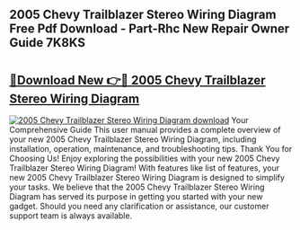 ## 2005 Chevy Trailblazer Stereo Wiring Diagram Free Pdf Download - Part-Rhc New Repair Owner Guide 7K8KS

# <h2><a href="http://dfrk8c6.blite.top/?on=2005+Chevy+Trailblazer+Stereo+Wiring+Diagram">🔗Download New 👉🔴 2005 Chevy Trailblazer Stereo Wiring Diagram</a></h2>

[![2005 Chevy Trailblazer Stereo Wiring Diagram download](https://i.imgur.com/lujVjoI.png)](http://dfrk8c6.blite.top/?on=2005+Chevy+Trailblazer+Stereo+Wiring+Diagram)
Your Comprehensive Guide This user manual provides a complete overview of your new 2005 Chevy Trailblazer Stereo Wiring Diagram, including installation, operation, maintenance, and troubleshooting tips. Thank You for Choosing Us! Enjoy exploring the possibilities with your new 2005 Chevy Trailblazer Stereo Wiring Diagram! With features like list of features, your new 2005 Chevy Trailblazer Stereo Wiring Diagram is designed to simplify your tasks. We believe that the 2005 Chevy Trailblazer Stereo Wiring Diagram has served its purpose in getting you started with your new gadget. Should you need any clarification or assistance, our customer support team is always available.
